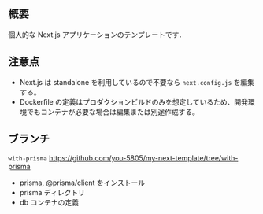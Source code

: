 ## 概要

個人的な Next.js アプリケーションのテンプレートです．

## 注意点

- Next.js は standalone を利用しているので不要なら `next.config.js` を編集する。
- Dockerfile の定義はプロダクションビルドのみを想定しているため、開発環境でもコンテナが必要な場合は編集または別途作成する。

## ブランチ
`with-prisma` https://github.com/you-5805/my-next-template/tree/with-prisma
- prisma, @prisma/client をインストール
- prisma ディレクトリ
- db コンテナの定義
